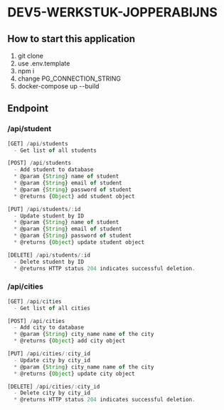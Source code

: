 # DEV5-WERKSTUK-JOPPERABIJNS

## How to start this application

1. git clone
2. use .env.template
3. npm i
4. change PG_CONNECTION_STRING
5. docker-compose up --build

## Endpoint

### /api/student

```javascript
[GET] /api/students 
  - Get list of all students
```

```javascript
[POST] /api/students 
  - Add student to database
  * @param {String} name of student
  * @param {String} email of student
  * @param {String} password of student
  * @returns {Object} add student object
```

```javascript
[PUT] /api/students/:id 
  - Update student by ID
  * @param {String} name of student
  * @param {String} email of student
  * @param {String} password of student
  * @returns {Object} update student object
```

```javascript
[DELETE] /api/students/:id 
  - Delete student by ID
  * @returns HTTP status 204 indicates successful deletion.
```

### /api/cities

```javascript
[GET] /api/cities
  - Get list of all cities
```

```javascript
[POST] /api/cities
  - Add city to database
  * @param {String} city_name name of the city
  * @returns {Object} add city object
```

```javascript
[PUT] /api/cities/:city_id
  - Update city by city_id
  * @param {String} city_name name of the city
  * @returns {Object} update city object
```

```javascript
[DELETE] /api/cities/:city_id
  - Delete city by city_id
  * @returns HTTP status 204 indicates successful deletion.
```



